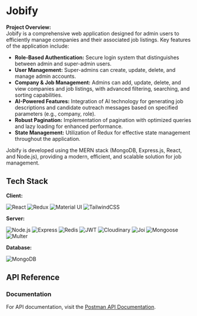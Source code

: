 # Jobify

**Project Overview:**  
Jobify is a comprehensive web application designed for admin users to efficiently manage companies and their associated job listings. Key features of the application include:

- **Role-Based Authentication:** Secure login system that distinguishes between admin and super-admin users.
- **User Management:** Super-admins can create, update, delete, and manage admin accounts.
- **Company & Job Management:** Admins can add, update, delete, and view companies and job listings, with advanced filtering, searching, and sorting capabilities.
- **AI-Powered Features:** Integration of AI technology for generating job descriptions and candidate outreach messages based on specified parameters (e.g., company, role).
- **Robust Pagination:** Implementation of pagination with optimized queries and lazy loading for enhanced performance.
- **State Management:** Utilization of Redux for effective state management throughout the application.

Jobify is developed using the MERN stack (MongoDB, Express.js, React, and Node.js), providing a modern, efficient, and scalable solution for job management.

## Tech Stack

**Client:**

![React](https://img.shields.io/badge/React-20232A?style=for-the-badge&logo=react&logoColor=61DAFB) ![Redux](https://img.shields.io/badge/Redux-764ABC?style=for-the-badge&logo=redux&logoColor=white) ![Material UI](https://img.shields.io/badge/Material--UI-0081CB?style=for-the-badge&logo=material-ui&logoColor=white) ![TailwindCSS](https://img.shields.io/badge/TailwindCSS-38B2AC?style=for-the-badge&logo=tailwind-css&logoColor=white)

**Server:**

![Node.js](https://img.shields.io/badge/Node.js-339933?style=for-the-badge&logo=node.js&logoColor=white) ![Express](https://img.shields.io/badge/Express-000000?style=for-the-badge&logo=express&logoColor=white) ![Redis](https://img.shields.io/badge/Redis-DC382D?style=for-the-badge&logo=redis&logoColor=white) ![JWT](https://img.shields.io/badge/JWT-000000?style=for-the-badge&logo=json-web-tokens&logoColor=white) ![Cloudinary](https://img.shields.io/badge/Cloudinary-3448C5?style=for-the-badge&logo=cloudinary&logoColor=white) ![Joi](https://img.shields.io/badge/Joi-3E4E88?style=for-the-badge&logo=none&logoColor=white)
![Mongoose](https://img.shields.io/badge/Mongoose-AA2929?style=for-the-badge&logo=mongoose&logoColor=white)
![Multer](https://img.shields.io/badge/Multer-2D9CDB?style=for-the-badge&logo=none&logoColor=white)

**Database:**

![MongoDB](https://img.shields.io/badge/MongoDB-47A248?style=for-the-badge&logo=mongodb&logoColor=white)

## API Reference

### Documentation

For API documentation, visit the [Postman API Documentation](https://documenter.getpostman.com/view/20478161/2sAY4xAMo4).
